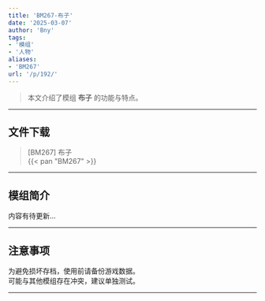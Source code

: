 ```yaml
---
title: 'BM267-布子'
date: '2025-03-07'
author: 'Bny'
tags:
- '模组'
- '人物'
aliases:
- 'BM267'
url: '/p/192/'
---
```


> 本文介绍了模组 **布子** 的功能与特点。

---

## 文件下载

> [BM267] 布子  
{{< pan "BM267" >}}  

---

## 模组简介

>  
内容有待更新...  

---

## 注意事项

>  
为避免损坏存档，使用前请备份游戏数据。  
可能与其他模组存在冲突，建议单独测试。  

---

